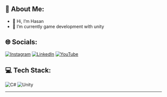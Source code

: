 ## 💫 About Me:
- 👋 Hi, I’m Hasan
- 🌱 I’m currently game development wíth unity


## 🌐 Socials:
[![Instagram](https://img.shields.io/badge/Instagram-%23E4405F.svg?logo=Instagram&logoColor=white)](https://instagram.com/hasan.tarhan) [![LinkedIn](https://img.shields.io/badge/LinkedIn-%230077B5.svg?logo=linkedin&logoColor=white)](https://linkedin.com/in/https://www.linkedin.com/in/hasan-tarhan/) [![YouTube](https://img.shields.io/badge/YouTube-%23FF0000.svg?logo=YouTube&logoColor=white)](https://youtube.com/c/UCfMD_mioZ2WgP4hbxRnG6gA) 

## 💻 Tech Stack:
![C#](https://img.shields.io/badge/c%23-%23239120.svg?style=for-the-badge&logo=c-sharp&logoColor=white)
![Unity](https://img.shields.io/badge/unity-%23000000.svg?style=for-the-badge&logo=unity&logoColor=white) 

---
